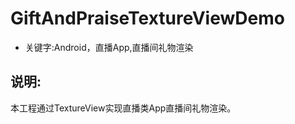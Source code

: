 # GiftAndPraiseTextureViewDemo
- 关键字:Android，直播App,直播间礼物渲染
## 说明:

本工程通过TextureView实现直播类App直播间礼物渲染。
